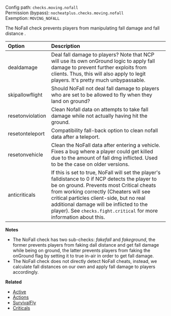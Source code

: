 Config path: `checks.moving.nofall`  
Permission (bypass): `nocheatplus.checks.moving.nofall`  
Exemption: `MOVING_NOFALL`  

The NoFall check prevents players from manipulating fall damage and fall distance . 

| Option              | Description |
| :------------------ | :---------- |
| dealdamage          | Deal fall damage to players? Note that NCP will use its own onGround logic to apply fall damage to prevent further exploits from clients. Thus, this will also apply to legit players. It's pretty much unbypassable. |
| skipallowflight     | Should NoFall not deal fall damage to players who are set to be allowed to fly when they land on ground?|
| resetonviolation    | Clean Nofall data on attempts to take fall damage while not actually having hit the ground. |
| resetonteleport     | Compatibility fall-back option to clean nofall data after a teleport. |
| resetonvehicle      | Clean the NoFall data after entering a vehicle. Fixes a bug where a player could get killed due to the amount of fall dmg inflicted. Used to be the case on older versions. |
| anticriticals       | If this is set to true, NoFall will set the player's falldistance to 0 if NCP detects the player to be on ground. Prevents most Critical cheats from working correctly (Cheaters will see critical particles client-side, but no real additional damage will be inflicted to the player). See `checks.fight.critical` for more information about this. |

**Notes**
* The NoFall check has two sub-checks: *fakefall* and *fakeground*, the former prevents players from faking dall distance and get fall damage while being on ground, the latter prevents players from faking the onGround flag by setting it to true in-air in order to get fall damage.
* The NoFall check does not directly detect NoFall cheats, instead, we calculate fall distances on our own and apply fall damage to players accordingly.

**Related**  
* [Active](https://github.com/Updated-NoCheatPlus/Docs/blob/master/Settings/General.md#active)
* [Actions](https://github.com/Updated-NoCheatPlus/Docs/blob/master/Settings/General.md#actions)
* [SurvivalFly](https://github.com/Updated-NoCheatPlus/Docs/blob/master/Settings/Checks/%5BMoving%5D-Survivalfly.md)
* [Criticals](https://github.com/Updated-NoCheatPlus/Docs/edit/master/Settings/Checks/%5BFight%5D-Criticals.md)
